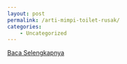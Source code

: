 ```yaml
---
layout: post
permalink: /arti-mimpi-toilet-rusak/
categories:
    - Uncategorized
---
```


[Baca Selengkapnya](/01)